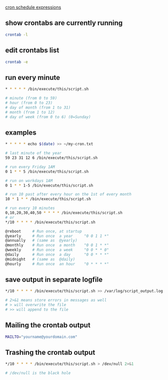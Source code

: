 [cron schedule expressions](https://crontab.guru/)


## show crontabs are currently running
```bash
crontab -l
```

## edit crontabs list 
```bash
crontab -e
```



## run every minute
```bash
* * * * * /bin/execute/this/script.sh

# minute (from 0 to 59)
# hour (from 0 to 23)
# day of month (from 1 to 31)
# month (from 1 to 12)
# day of week (from 0 to 6) (0=Sunday)
```


## examples
```bash
* * * * * echo $(date) >> ~/my-cron.txt
```


```bash
# last minute of the year
59 23 31 12 6 /bin/execute/this/script.sh

# run every Friday 1AM
0 1 * * 5 /bin/execute/this/script.sh

# run on workdays 1AM
0 1 * * 1-5 /bin/execute/this/script.sh

# run 10 past after every hour on the 1st of every month
10 * 1 * * /bin/execute/this/script.sh

# run every 10 minutes
0,10,20,30,40,50 * * * * /bin/execute/this/script.sh
# or
*/10 * * * * /bin/execute/this/script.sh
```


```bash
@reboot     # Run once, at startup
@yearly     # Run once  a year     "0 0 1 1 *"
@annually   # (same as  @yearly)
@monthly    # Run once  a month    "0 0 1 * *"
@weekly     # Run once  a week     "0 0 * * 0"
@daily      # Run once  a day      "0 0 * * *"
@midnight   # (same as  @daily)
@hourly     # Run once  an hour    "0 * * * *"
```


## save output in separate logfile
```bash
*/10 * * * * /bin/execute/this/script.sh >> /var/log/script_output.log 2>&1

# 2>&1 means store errors in messages as well
# > will overwrite the file
# >> will append to the file
```

## Mailing the crontab output
```bash
MAILTO="yourname@yourdomain.com"
```

## Trashing the crontab output
```bash
*/10 * * * * /bin/execute/this/script.sh > /dev/null 2>&1

# /dev/null is the black hole
```
